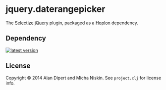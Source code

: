# jquery.daterangepicker

The [Selectize][2] [jQuery][5] plugin, packaged as a [Hoplon][1] dependency.

## Dependency

[![latest version][4]][3]

## License

Copyright © 2014 Alan Dipert and Micha Niskin. See `project.clj` for license info.

[1]: http://hoplon.io
[2]: http://brianreavis.github.io/selectize.js/
[3]: https://clojars.org/io.hoplon.vendor/jquery.selectize
[4]: https://clojars.org/io.hoplon.vendor/jquery.selectize/latest-version.svg?cache=1
[5]: http://jquery.com
